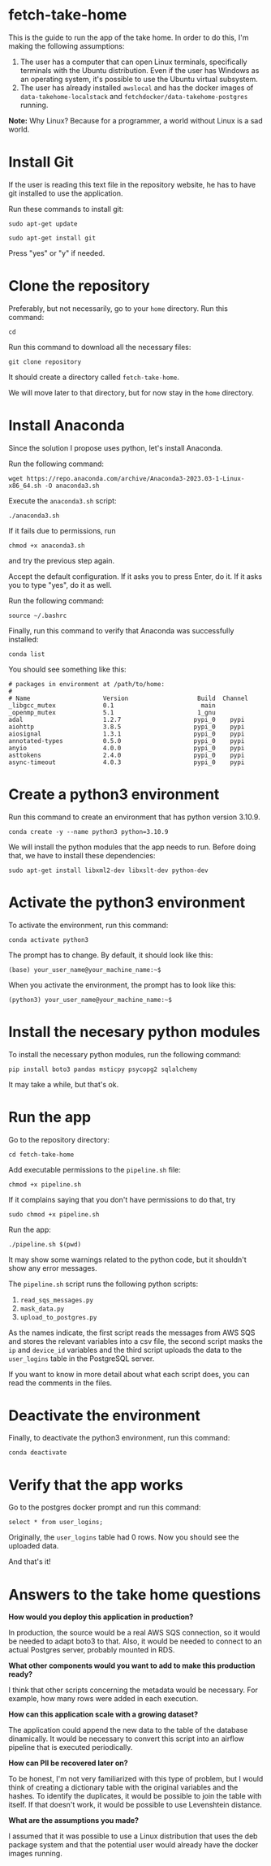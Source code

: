 # fetch-take-home
This is the guide to run the app of the take home. In order to do this, I'm making the following assumptions:

1. The user has a computer that can open Linux terminals, specifically terminals with the Ubuntu distribution. Even if the user has Windows as an operating system, it's possible to use the Ubuntu virtual subsystem.
2. The user has already installed `awslocal` and has the docker images of `data-takehome-localstack` and `fetchdocker/data-takehome-postgres` running.

**Note:** Why Linux? Because for a programmer, a world without Linux is a sad world.

# Install Git

If the user is reading this text file in the repository website, he has to have git installed to use the application.

Run these commands to install git:

`sudo apt-get update`

`sudo apt-get install git`

Press "yes" or "y" if needed.

# Clone the repository

Preferably, but not necessarily, go to your `home` directory. Run this command:

`cd`

Run this command to download all the necessary files:

`git clone repository`

It should create a directory called `fetch-take-home`.

We will move later to that directory, but for now stay in the `home` directory.

# Install Anaconda

Since the solution I propose uses python, let's install Anaconda.

Run the following command:

`wget https://repo.anaconda.com/archive/Anaconda3-2023.03-1-Linux-x86_64.sh -O anaconda3.sh`

Execute the `anaconda3.sh` script:

`./anaconda3.sh`

If it fails due to permissions, run 

`chmod +x anaconda3.sh`

and try the previous step again.

Accept the default configuration. If it asks you to press Enter, do it. If it asks you to type "yes", do it as well.

Run the following command:

`source ~/.bashrc`

Finally, run this command to verify that Anaconda was successfully installed:

`conda list`

You should see something like this:

```
# packages in environment at /path/to/home:
#
# Name                    Version                   Build  Channel
_libgcc_mutex             0.1                        main  
_openmp_mutex             5.1                       1_gnu  
adal                      1.2.7                    pypi_0    pypi
aiohttp                   3.8.5                    pypi_0    pypi
aiosignal                 1.3.1                    pypi_0    pypi
annotated-types           0.5.0                    pypi_0    pypi
anyio                     4.0.0                    pypi_0    pypi
asttokens                 2.4.0                    pypi_0    pypi
async-timeout             4.0.3                    pypi_0    pypi
```

# Create a python3 environment

Run this command to create an environment that has python version 3.10.9.

`conda create -y --name python3 python=3.10.9`

We will install the python modules that the app needs to run. Before doing that, we have to install these dependencies:

`sudo apt-get install libxml2-dev libxslt-dev python-dev`

# Activate the python3 environment

To activate the environment, run this command:

`conda activate python3`

The prompt has to change. By default, it should look like this:

`(base) your_user_name@your_machine_name:~$`

When you activate the environment, the prompt has to look like this:

`(python3) your_user_name@your_machine_name:~$`

# Install the necesary python modules

To install the necessary python modules, run the following command:

`pip install boto3 pandas msticpy psycopg2 sqlalchemy`

It may take a while, but that's ok.

# Run the app

Go to the repository directory:

`cd fetch-take-home`

Add executable permissions to the `pipeline.sh` file:

`chmod +x pipeline.sh`

If it complains saying that you don't have permissions to do that, try 

`sudo chmod +x pipeline.sh`

Run the app:

`./pipeline.sh $(pwd)`

It may show some warnings related to the python code, but it shouldn't show any error messages.

The `pipeline.sh` script runs the following python scripts:

1. `read_sqs_messages.py`
2. `mask_data.py`
3. `upload_to_postgres.py`

As the names indicate, the first script reads the messages from AWS SQS and stores the relevant variables into a csv file, the second script masks the `ip` and `device_id` variables and the third script uploads the data to the `user_logins` table in the PostgreSQL server.

If you want to know in more detail about what each script does, you can read the comments in the files.

# Deactivate the environment

Finally, to deactivate the python3 environment, run this command:

`conda deactivate`

# Verify that the app works

Go to the postgres docker prompt and run this command:

`select * from user_logins;`

Originally, the `user_logins` table had 0 rows. Now you should see the uploaded data.

And that's it!

# Answers to the take home questions

**How would you deploy this application in production?**

In production, the source would be a real AWS SQS connection, so it would be needed to adapt boto3 to that. Also, it would be needed to connect to an actual Postgres server, probably mounted in RDS.

**What other components would you want to add to make this production ready?**

I think that other scripts concerning the metadata would be necessary. For example, how many rows were added in each execution.

**How can this application scale with a growing dataset?**

The application could append the new data to the table of the database dinamically. It would be necessary to convert this script into an airflow pipeline that is executed periodically.

**How can PII be recovered later on?**

To be honest, I'm not very familiarized with this type of problem, but I would think of creating a dictionary table with the original variables and the hashes. To identify the duplicates, it would be possible to join the table with itself. If that doesn't work, it would be possible to use Levenshtein distance.

**What are the assumptions you made?**

I assumed that it was possible to use a Linux distribution that uses the deb package system and that the potential user would already have the docker images running.

